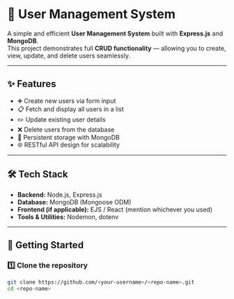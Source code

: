 # 👤 User Management System  

A simple and efficient **User Management System** built with **Express.js** and **MongoDB**.  
This project demonstrates full **CRUD functionality** — allowing you to create, view, update, and delete users seamlessly.  

---

## ✨ Features  
- ➕ Create new users via form input  
- 📋 Fetch and display all users in a list  
- ✏️ Update existing user details  
- ❌ Delete users from the database  
- 💾 Persistent storage with MongoDB  
- 🌐 RESTful API design for scalability  

---

## 🛠️ Tech Stack  
- **Backend:** Node.js, Express.js  
- **Database:** MongoDB (Mongoose ODM)  
- **Frontend (if applicable):** EJS / React (mention whichever you used)  
- **Tools & Utilities:** Nodemon, dotenv  

---

## 🚀 Getting Started  

### 1️⃣ Clone the repository  
```bash
git clone https://github.com/<your-username>/<repo-name>.git
cd <repo-name>
